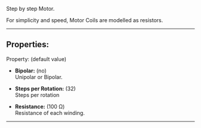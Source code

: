 Step by step Motor. <br>

For simplicity and speed, Motor Coils are modelled as resistors.

---

## Properties:
Property: (default value)

- **Bipolar:** (no) <br>
   Unipolar or Bipolar. <br>

- **Steps per Rotation:** (32) <br>
   Steps per rotation <br>

- **Resistance:** (100 Ω) <br>
   Resistance of each winding.

---
